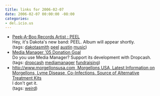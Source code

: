 ```yaml
---
title: links for 2006-02-07
date: 2006-02-07 00:00:00 -08:00
categories:
- del.icio.us
---
```


<ul class="delicious">
	<li>
		<div class="delicious-link"><a href="http://www.peekaboorecords.com/artist.aspx?id=65">Peek-A-Boo Records Artist : PEEL</a></div>
		<div class="delicious-extended">Hey, it's Dakota's new band: PEEL. Album will appear shortly.</div>
		<div class="delicious-tags">(tags: <a href="http://del.icio.us/torrez/dakotasmith">dakotasmith</a> <a href="http://del.icio.us/torrez/peel">peel</a> <a href="http://del.icio.us/torrez/austin">austin</a> <a href="http://del.icio.us/torrez/music">music</a>)</div>
	</li>
	<li>
		<div class="delicious-link"><a href="http://www.dropcash.com/campaign/byrnereese/media_manager_05_donation_goal/">Media Manager '05 Donation Goal</a></div>
		<div class="delicious-extended">Do you use Media Manager? Support its development with Dropcash.</div>
		<div class="delicious-tags">(tags: <a href="http://del.icio.us/torrez/dropcash">dropcash</a> <a href="http://del.icio.us/torrez/mediamanager">mediamanager</a> <a href="http://del.icio.us/torrez/fundraising">fundraising</a>)</div>
	</li>
	<li>
		<div class="delicious-link"><a href="http://www.morgellonsusa.com/">http://www.morgellonsusa.com ,Morgellons USA, Latest Information on Morgellons, Lyme Disease, Co-Infections. Source of Alternative Treatment Kits</a></div>
		<div class="delicious-extended">I don't get it.</div>
		<div class="delicious-tags">(tags: <a href="http://del.icio.us/torrez/weird">weird</a>)</div>
	</li>
</ul>
